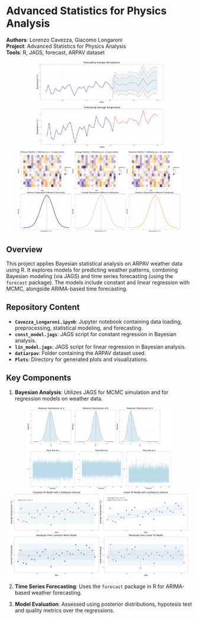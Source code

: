 # Advanced Statistics for Physics Analysis

**Authors**: Lorenzo Cavezza, Giacomo Longaroni  
**Project**: Advanced Statistics for Physics Analysis  
**Tools**: R, JAGS, forecast, ARPAV dataset  


<div align="center">
 <img src="./Plots/forecasting.png" alt="Forecasting Model" width="350"><img src="./Plots/distribution.png" alt="Constant Model Posterior" width="450">
</div>


## Overview

This project applies Bayesian statistical analysis on ARPAV weather data using R. It explores models for predicting weather patterns, combining Bayesian modeling (via JAGS) and time series forecasting (using the `forecast` package). The models include constant and linear regression with MCMC, alongside ARIMA-based time forecasting.

## Repository Content

- **`Cavezza_Longaroni.ipynb`**: Jupyter notebook containing data loading, preprocessing, statistical modeling, and forecasting.
- **`const_model.jags`**: JAGS script for constant regression in Bayesian analysis.
- **`lin_model.jags`**: JAGS script for linear regression in Bayesian analysis.
- **`datiarpav`**: Folder containing the ARPAV dataset used.
- **`Plots`**: Directory for generated plots and visualizations.

## Key Components

1. **Bayesian Analysis**: Utilizes JAGS for MCMC simulation and for regression models on weather data.
<div align="center">
 <img src="./Plots/markov.png" alt="Linear Model Posterior" width="400"><img src="./Plots/regression.png" alt="Linear Model Posterior" width="500">
</div>

2. **Time Series Forecasting**: Uses the `forecast` package in R for ARIMA-based weather forecasting.

4. **Model Evaluation**: Assessed using posterior distributions, hypotesis test and quality metrics over the regressions.

